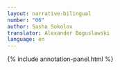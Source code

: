 ```yaml
---
layout: narrative-bilingual
number: "06"
author: Sasha Sokolov
translator: Alexander Boguslawski
language: en
---
```


{% include annotation-panel.html %}